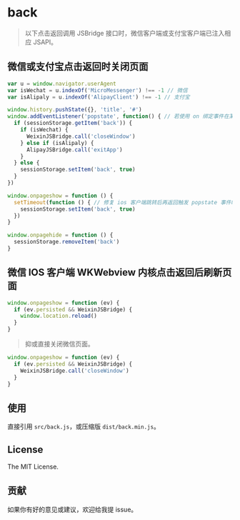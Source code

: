 # back

> 以下点击返回调用 JSBridge 接口时，微信客户端或支付宝客户端已注入相应 JSAPI。

## 微信或支付宝点击返回时关闭页面

```javascript
var u = window.navigator.userAgent
var isWechat = u.indexOf('MicroMessenger') !== -1 // 微信
var isAlipaly = u.indexOf('AlipayClient') !== -1 // 支付宝

window.history.pushState({}, 'title', '#')
window.addEventListener('popstate', function() { // 若使用 on 绑定事件在某些机型不触发事件函数
  if (sessionStorage.getItem('back')) {
    if (isWechat) {
      WeixinJSBridge.call('closeWindow')
    } else if (isAlipaly) {
      AlipayJSBridge.call('exitApp')
    }
  } else {
    sessionStorage.setItem('back', true)
  }
})

window.onpageshow = function () {
  setTimeout(function () { // 修复 ios 客户端跳转后再返回触发 popstate 事件时已经设置 sessionStorage 存储，导致直接关闭页面
    sessionStorage.setItem('back', true)
  })
}

window.onpagehide = function () {
  sessionStorage.removeItem('back')
}
```

## 微信 IOS 客户端 WKWebview 内核点击返回后刷新页面

```javascript
window.onpageshow = function (ev) {
  if (ev.persisted && WeixinJSBridge) {
    window.location.reload()
  }
}
```

> 抑或直接关闭微信页面。

```javascript
window.onpageshow = function (ev) {
  if (ev.persisted && WeixinJSBridge) {
    WeixinJSBridge.call('closeWindow')
  }
}
```

## 使用

直接引用 `src/back.js`，或压缩版 `dist/back.min.js`。

## License

The MIT License.


## 贡献

如果你有好的意见或建议，欢迎给我提 issue。